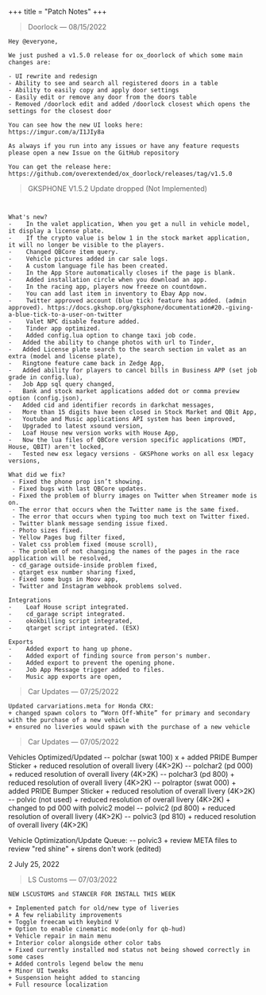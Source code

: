 +++ 
title = "Patch Notes"
+++

> Doorlock — 08/15/2022

```
Hey @everyone,

We just pushed a v1.5.0 release for ox_doorlock of which some main changes are:

- UI rewrite and redesign
- Ability to see and search all registered doors in a table
- Ability to easily copy and apply door settings
- Easily edit or remove any door from the doors table
- Removed /doorlock edit and added /doorlock closest which opens the settings for the closest door

You can see how the new UI looks here:
https://imgur.com/a/I1JIy8a

As always if you run into any issues or have any feature requests please open a new Issue on the GitHub repository  

You can get the release here:
https://github.com/overextended/ox_doorlock/releases/tag/v1.5.0

```








> GKSPHONE V1.5.2 Update dropped (Not Implemented)
```


What's new?
-    In the valet application, When you get a null in vehicle model, it display a license plate.
-    If the crypto value is below 1 in the stock market application, it will no longer be visible to the players.
-    Changed QBCore item query.
-    Vehicle pictures added in car sale logs.
-    A custom language file has been created.
-    In the App Store automatically closes if the page is blank.
-    Added installation circle when you download an app.
-    In the racing app, players now freeze on countdown.
-    You can add last item in inventory to Ebay App now.
-    Twitter approved account (blue tick) feature has added. (admin approved). https://docs.gkshop.org/gksphone/documentation#20.-giving-a-blue-tick-to-a-user-on-twitter
-    Valet NPC disable feature added.
-    Tinder app optimized.
-    Added config.lua option to change taxi job code.
-   Added the ability to change photos with url to Tinder,
-   Added License plate search to the search section in valet as an extra (model and license plate),
-   Ringtone feature came back in Zedge App,
-   Added ability for players to cancel bills in Business APP (set job grade in config.lua),
-   Job App sql query changed,
-   Bank and stock market applications added dot or comma preview option (config.json),
-   Added cid and identifier records in darkchat messages,
-   More than 15 digits have been closed in Stock Market and QBit App,
-   Youtube and Music applications API system has been improved,
-   Upgraded to latest xsound version,
-   Loaf House new version works with House App,
-   Now the lua files of QBCore version specific applications (MDT, House, QBIT) aren't locked,
-   Tested new esx legacy versions - GKSPhone works on all esx legacy versions,

What did we fix?
 - Fixed the phone prop isn’t showing.
 - Fixed bugs with last QBCore updates.
 - Fixed the problem of blurry images on Twitter when Streamer mode is on.
 - The error that occurs when the Twitter name is the same fixed.
 - The error that occurs when typing too much text on Twitter fixed.
 - Twitter blank message sending issue fixed.
 - Photo sizes fixed.
 - Yellow Pages bug filter fixed,
 - Valet css problem fixed (mouse scroll),
 - The problem of not changing the names of the pages in the race application will be resolved,
 - cd_garage outside-inside problem fixed,
 - qtarget esx number sharing fixed,
 - Fixed some bugs in Moov app,
 - Twitter and Instagram webhook problems solved.

Integrations
-    Loaf House script integrated.
-    cd_garage script integrated.
-    okokbilling script integrated,
-    qtarget script integrated. (ESX)

Exports
-    Added export to hang up phone.
-    Added export of finding source from person's number.
-    Added export to prevent the opening phone.
-    Job App Message trigger added to files.
-    Music app exports are open,
```




> Car Updates  — 07/25/2022
```
Updated carvariations.meta for Honda CRX:
+ changed spawn colors to “Worn Off-White” for primary and secondary with the purchase of a new vehicle
+ ensured no liveries would spawn with the purchase of a new vehicle
```
> Car Updates  — 07/05/2022


Vehicles Optimized/Updated
    -- polchar (swat 100) x
        + added PRIDE Bumper Sticker
        + reduced resolution of overall livery (4K>2K)
    -- polchar2 (pd 000)
        + reduced resolution of overall livery (4K>2K)
    -- polchar3 (pd 800)
        + reduced resolution of overall livery (4K>2K)
    -- polraptor (swat 000)
        + added PRIDE Bumper Sticker
        + reduced resolution of overall livery (4K>2K)
    -- polvic (not used)
        + reduced resolution of overall livery (4K>2K)
        + changed to pd 000 with polvic2 model
    -- polvic2 (pd 800)
        + reduced resolution of overall livery (4K>2K)
    -- polvic3 (pd 810)
        + reduced resolution of overall livery (4K>2K)

Vehicle Optimization/Update Queue:
    -- polvic3
        + review META files to review "red shine"
        + sirens don't work (edited)

2
July 25, 2022







>LS Customs — 07/03/2022
```
NEW LSCUSTOMS and STANCER FOR INSTALL THIS WEEK

+ Implemented patch for old/new type of liveries
+ A few reliability improvements
+ Toggle freecam with keybind V
+ Option to enable cinematic mode(only for qb-hud)
+ Vehicle repair in main menu
+ Interior color alongside other color tabs
+ Fixed currently installed mod status not being showed correctly in some cases
+ Added controls legend below the menu
+ Minor UI tweaks
+ Suspension height added to stancing
+ Full resource localization
```
